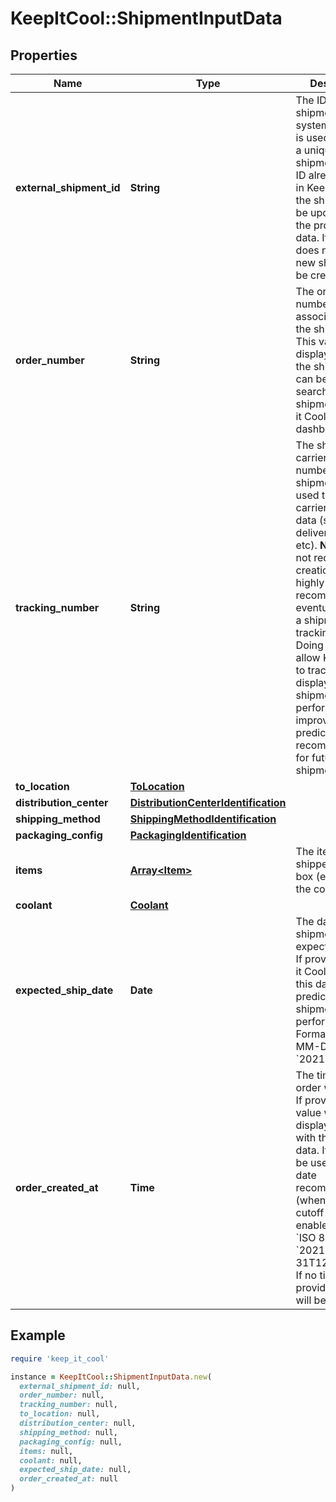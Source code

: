 # KeepItCool::ShipmentInputData

## Properties

| Name | Type | Description | Notes |
| ---- | ---- | ----------- | ----- |
| **external_shipment_id** | **String** | The ID of this shipment in your system. This field is used to identify a unique shipment. If the ID already exists in Keep it Cool, the shipment will be updated with the provided data. If the ID does not exist, a new shipment will be created. |  |
| **order_number** | **String** | The order number associated with the shipment. This value will be displayed with the shipment and can be used to search for a shipment in Keep it Cool&#39;s dashboard. | [optional] |
| **tracking_number** | **String** | The shipping carrier&#39;s tracking number for this shipment. It is used to fetch the carrier&#39;s tracking data (scans, delivery status, etc).  **Note**: While not required on creation, it is highly recommended to eventually update a shipment with a tracking number. Doing so will allow Keep it Cool to track and display actual shipment performance and improve its predictions and recommendations for future shipments.  | [optional] |
| **to_location** | [**ToLocation**](ToLocation.md) |  | [optional] |
| **distribution_center** | [**DistributionCenterIdentification**](DistributionCenterIdentification.md) |  | [optional] |
| **shipping_method** | [**ShippingMethodIdentification**](ShippingMethodIdentification.md) |  | [optional] |
| **packaging_config** | [**PackagingIdentification**](PackagingIdentification.md) |  | [optional] |
| **items** | [**Array&lt;Item&gt;**](Item.md) |  The items being shipped in the box (excluding the coolant)   | [optional] |
| **coolant** | [**Coolant**](Coolant.md) |  | [optional] |
| **expected_ship_date** | **Date** | The date the shipment is expected to ship. If provided, Keep it Cool will use this date to predict the shipment&#39;s performance.  Format: &#x60;YYYY-MM-DD&#x60; (e.g. &#x60;2021-05-31&#x60;),  | [optional] |
| **order_created_at** | **Time** | The time the order was placed. If provided, this value will be displayed along with the shipment data. It can also be used in ship date recommendations (when order cutoff times are enabled).  Format: &#x60;ISO 8601&#x60; (e.g &#x60;2021-05-31T12:00:00Z&#x60;). If no timezone is provided, UTC will be assumed. | [optional] |

## Example

```ruby
require 'keep_it_cool'

instance = KeepItCool::ShipmentInputData.new(
  external_shipment_id: null,
  order_number: null,
  tracking_number: null,
  to_location: null,
  distribution_center: null,
  shipping_method: null,
  packaging_config: null,
  items: null,
  coolant: null,
  expected_ship_date: null,
  order_created_at: null
)
```

